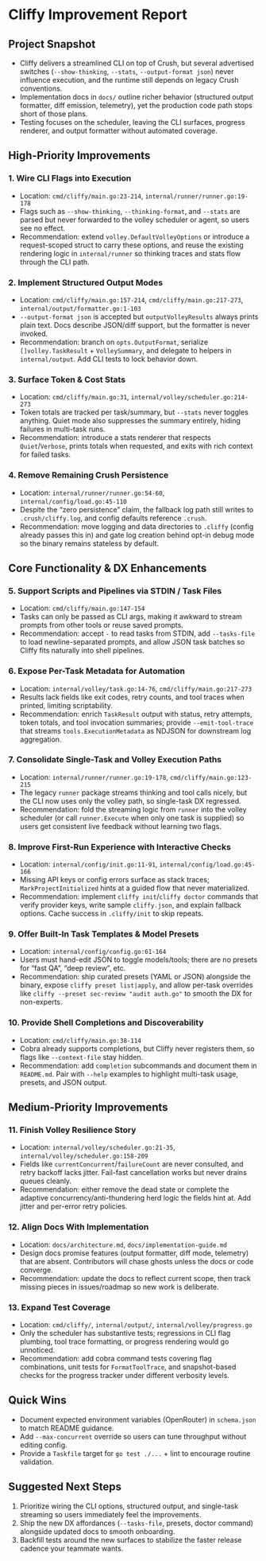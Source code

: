 # Cliffy Improvement Report

## Project Snapshot
- Cliffy delivers a streamlined CLI on top of Crush, but several advertised switches (`--show-thinking`, `--stats`, `--output-format json`) never influence execution, and the runtime still depends on legacy Crush conventions.
- Implementation docs in `docs/` outline richer behavior (structured output formatter, diff emission, telemetry), yet the production code path stops short of those plans.
- Testing focuses on the scheduler, leaving the CLI surfaces, progress renderer, and output formatter without automated coverage.

## High-Priority Improvements

### 1. Wire CLI Flags into Execution
- Location: `cmd/cliffy/main.go:23-214`, `internal/runner/runner.go:19-178`
- Flags such as `--show-thinking`, `--thinking-format`, and `--stats` are parsed but never forwarded to the volley scheduler or agent, so users see no effect.
- Recommendation: extend `volley.DefaultVolleyOptions` or introduce a request-scoped struct to carry these options, and reuse the existing rendering logic in `internal/runner` so thinking traces and stats flow through the CLI path.

### 2. Implement Structured Output Modes
- Location: `cmd/cliffy/main.go:157-214`, `cmd/cliffy/main.go:217-273`, `internal/output/formatter.go:1-103`
- `--output-format json` is accepted but `outputVolleyResults` always prints plain text. Docs describe JSON/diff support, but the formatter is never invoked.
- Recommendation: branch on `opts.OutputFormat`, serialize `[]volley.TaskResult` + `VolleySummary`, and delegate to helpers in `internal/output`. Add CLI tests to lock behavior down.

### 3. Surface Token & Cost Stats
- Location: `cmd/cliffy/main.go:31`, `internal/volley/scheduler.go:214-273`
- Token totals are tracked per task/summary, but `--stats` never toggles anything. Quiet mode also suppresses the summary entirely, hiding failures in multi-task runs.
- Recommendation: introduce a stats renderer that respects `Quiet`/`Verbose`, prints totals when requested, and exits with rich context for failed tasks.

### 4. Remove Remaining Crush Persistence
- Location: `internal/runner/runner.go:54-60`, `internal/config/load.go:45-110`
- Despite the “zero persistence” claim, the fallback log path still writes to `.crush/cliffy.log`, and config defaults reference `.crush`.
- Recommendation: move logging and data directories to `.cliffy` (config already passes this in) and gate log creation behind opt-in debug mode so the binary remains stateless by default.

## Core Functionality & DX Enhancements

### 5. Support Scripts and Pipelines via STDIN / Task Files
- Location: `cmd/cliffy/main.go:147-154`
- Tasks can only be passed as CLI args, making it awkward to stream prompts from other tools or reuse saved prompts.
- Recommendation: accept `-` to read tasks from STDIN, add `--tasks-file` to load newline-separated prompts, and allow JSON task batches so Cliffy fits naturally into shell pipelines.

### 6. Expose Per-Task Metadata for Automation
- Location: `internal/volley/task.go:14-76`, `cmd/cliffy/main.go:217-273`
- Results lack fields like exit codes, retry counts, and tool traces when printed, limiting scriptability.
- Recommendation: enrich `TaskResult` output with status, retry attempts, token totals, and tool invocation summaries; provide `--emit-tool-trace` that streams `tools.ExecutionMetadata` as NDJSON for downstream log aggregation.

### 7. Consolidate Single-Task and Volley Execution Paths
- Location: `internal/runner/runner.go:19-178`, `cmd/cliffy/main.go:123-215`
- The legacy `runner` package streams thinking and tool calls nicely, but the CLI now uses only the volley path, so single-task DX regressed.
- Recommendation: fold the streaming logic from `runner` into the volley scheduler (or call `runner.Execute` when only one task is supplied) so users get consistent live feedback without learning two flags.

### 8. Improve First-Run Experience with Interactive Checks
- Location: `internal/config/init.go:11-91`, `internal/config/load.go:45-166`
- Missing API keys or config errors surface as stack traces; `MarkProjectInitialized` hints at a guided flow that never materialized.
- Recommendation: implement `cliffy init`/`cliffy doctor` commands that verify provider keys, write sample `cliffy.json`, and explain fallback options. Cache success in `.cliffy/init` to skip repeats.

### 9. Offer Built-In Task Templates & Model Presets
- Location: `internal/config/config.go:61-164`
- Users must hand-edit JSON to toggle models/tools; there are no presets for “fast QA”, “deep review”, etc.
- Recommendation: ship curated presets (YAML or JSON) alongside the binary, expose `cliffy preset list|apply`, and allow per-task overrides like `cliffy --preset sec-review "audit auth.go"` to smooth the DX for non-experts.

### 10. Provide Shell Completions and Discoverability
- Location: `cmd/cliffy/main.go:38-114`
- Cobra already supports completions, but Cliffy never registers them, so flags like `--context-file` stay hidden.
- Recommendation: add `completion` subcommands and document them in `README.md`. Pair with `--help` examples to highlight multi-task usage, presets, and JSON output.

## Medium-Priority Improvements

### 11. Finish Volley Resilience Story
- Location: `internal/volley/scheduler.go:21-35`, `internal/volley/scheduler.go:158-209`
- Fields like `currentConcurrent`/`failureCount` are never consulted, and retry backoff lacks jitter. Fail-fast cancellation works but never drains queues cleanly.
- Recommendation: either remove the dead state or complete the adaptive concurrency/anti-thundering herd logic the fields hint at. Add jitter and per-error retry policies.

### 12. Align Docs With Implementation
- Location: `docs/architecture.md`, `docs/implementation-guide.md`
- Design docs promise features (output formatter, diff mode, telemetry) that are absent. Contributors will chase ghosts unless the docs or code converge.
- Recommendation: update the docs to reflect current scope, then track missing pieces in issues/roadmap so new work is deliberate.

### 13. Expand Test Coverage
- Location: `cmd/cliffy/`, `internal/output/`, `internal/volley/progress.go`
- Only the scheduler has substantive tests; regressions in CLI flag plumbing, tool trace formatting, or progress rendering would go unnoticed.
- Recommendation: add cobra command tests covering flag combinations, unit tests for `FormatToolTrace`, and snapshot-based checks for the progress tracker under different verbosity levels.

## Quick Wins
- Document expected environment variables (OpenRouter) in `schema.json` to match README guidance.
- Add `--max-concurrent` override so users can tune throughput without editing config.
- Provide a `Taskfile` target for `go test ./...` + lint to encourage routine validation.

## Suggested Next Steps
1. Prioritize wiring the CLI options, structured output, and single-task streaming so users immediately feel the improvements.
2. Ship the new DX affordances (`--tasks-file`, presets, doctor command) alongside updated docs to smooth onboarding.
3. Backfill tests around the new surfaces to stabilize the faster release cadence your teammate wants.
